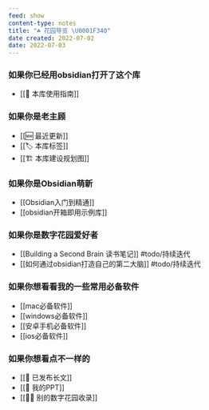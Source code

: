 ```yaml
---
feed: show
content-type: notes
title: "☘ 花园导览 \U0001F340"
date created: 2022-07-02
date: 2022-07-03
---
```


### 如果你已经用obsidian打开了这个库

- [[🧰 本库使用指南]]

### 如果你是老主顾

- [[🆕 最近更新]]
- [[🏷 本库标签]]
- [[🏗 本库建设规划图]]

### 如果你是Obsidian萌新

- [[Obsidian入门到精通]]
- [[obsidian开箱即用示例库]]

### 如果你是数字花园爱好者

- [[Building a Second Brain 读书笔记]] #todo/持续迭代
- [[如何通过obsidian打造自己的第二大脑]] #todo/持续迭代

### 如果你想看看我的一些常用必备软件

- [[mac必备软件]]
- [[windows必备软件]]
- [[安卓手机必备软件]]
- [[ios必备软件]]

### 如果你想看点不一样的

- [[🏹 已发布长文]]
- [[🎥 我的PPT]]
- [[👬🏻 别的数字花园收录]]
